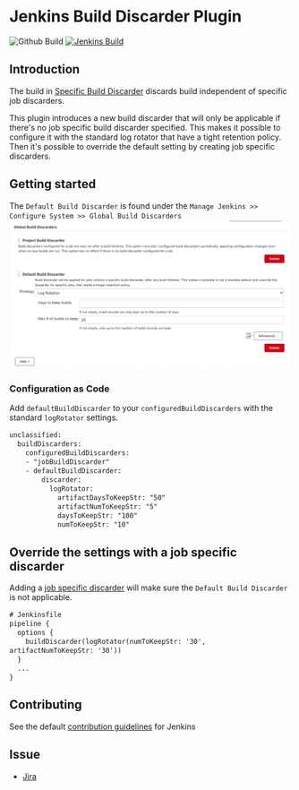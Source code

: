 
# Jenkins Build Discarder Plugin
![Github Build](https://github.com/jenkinci/build-discarder-plugin/workflows/Build/badge.svg?branch=master)
[![Jenkins Build](https://ci.jenkins.io/job/Plugins/job/build-discarder-plugin/job/master/badge/icon)](https://ci.jenkins.io/job/Plugins/job/build-discarder-plugin/job/master/)

## Introduction
The build in [Specific Build Discarder](https://github.com/jenkinsci/jenkins/blob/449c5aced523a6e66fe3d6a804e5dbfd5c5c67c6/core/src/main/java/jenkins/model/SimpleGlobalBuildDiscarderStrategy.java)
discards build independent of specific job discarders.

This plugin introduces a new build discarder that will only be applicable if there's no
job specific build discarder specified. This makes it possible to configure it with the
standard log rotator that have a tight retention policy. Then it's possible to override the
default setting by creating job specific discarders.

## Getting started
The `Default Build Discarder` is found under the `Manage Jenkins >> Configure System >> Global Build Discarders`
![Alt text](docs/img/configure-default-discarder.png?raw=true "Title")

### Configuration as Code
Add `defaultBuildDiscarder` to your `configuredBuildDiscarders` with the standard `logRotator` settings.
```
unclassified:
  buildDiscarders:
    configuredBuildDiscarders:
    - "jobBuildDiscarder"
    - defaultBuildDiscarder:
        discarder:
          logRotator:
            artifactDaysToKeepStr: "50"
            artifactNumToKeepStr: "5"
            daysToKeepStr: "100"
            numToKeepStr: "10"
```

## Override the settings with a job specific discarder
Adding a [job specific discarder](https://stackoverflow.com/a/44155346) will
make sure the `Default Build Discarder` is not applicable.
```
# Jenkinsfile
pipeline {
  options {
    buildDiscarder(logRotator(numToKeepStr: '30', artifactNumToKeepStr: '30'))
  }
  ...
}
```

## Contributing
See the default [contribution guidelines](https://github.com/jenkinsci/.github/blob/master/CONTRIBUTING.md) for Jenkins

## Issue
- [Jira](https://issues.jenkins-ci.org/issues/?filter=-1&jql=component%20%3D%20build-discarder-plugin%20)
